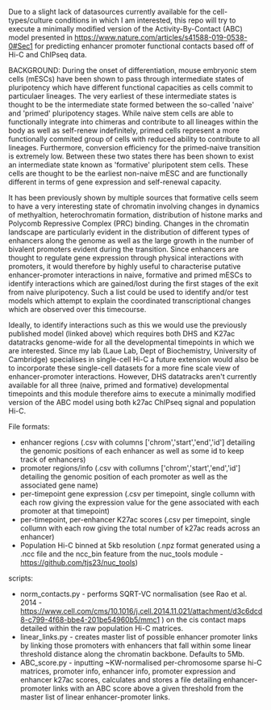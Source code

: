 Due to a slight lack of datasources currently available for the cell-types/culture conditions in which I am interested, this repo will try to execute a minimally modified version of the Activity-By-Contact (ABC) model presented in https://www.nature.com/articles/s41588-019-0538-0#Sec1 for predicting enhancer promoter functional contacts based off of Hi-C and ChIPseq data. 

BACKGROUND:
During the onset of differentiation, mouse embryonic stem cells (mESCs) have been shown to pass through intermediate states of pluripotency which have different functional capacities as cells commit to particulaer lineages. The very earliest of these intermediate states is thought to be the intermediate state formed between the so-called 'naive' and 'primed' pluripotency stages. While naive stem cells are able to functionally integrate into chimeras and contribute to all lineages within the body as well as self-renew indefinitely, primed cells represent a more functionally commited group of cells with reduced ability to contribute to all lineages. Furthermore, conversion efficiency for the primed-naive transition is extremely low. Between these two states there has been shown to exist an intermediate state known as 'formative' pluripotent stem cells. These cells are thought to be the earliest non-naive mESC and are functionally different in terms of gene expression and self-renewal capacity. 

It has been previously shown by multiple sources that formative cells seem to have a very interesting state of chromatin involving changes in dynamics of methyaltion, heterochromatin formation, distribution of histone marks and Polycomb Repressive Complex (PRC) binding. Changes in the chromatin landscape are particularly evident in the distribution of different types of enhancers along the genome as well as the large growth in the number of bivalent promoters evident during the transition. Since enhancers are thought to regulate gene expression through physical interactions with promoters, it would therefore by highly useful to characterise putative enhancer-promoter interactions in naive, formative and primed mESCs to identify interactions which are gained/lost during the first stages of the exit from naive pluripotency. Such a list could be used to identify and/or test models which attempt to explain the coordinated transcriptional changes which are observed over this timecourse. 

Ideally, to identify interactions such as this we would use the previously published model (linked above) which requires both DHS and K27ac datatracks genome-wide for all the developmental timepoints in which we are interested. Since my lab (Laue Lab, Dept of Biochemistry, University of Cambridge) specialises in single-cell Hi-C a future extension would also be to incorporate these single-cell datasets for a more fine scale view of enhancer-promoter interactions. However, DHS datatracks aren't currently available for all three (naive, primed and formative) developmental timepoints and this module therefore aims to execute a minimally modified version of the ABC model using both k27ac ChIPseq signal and population Hi-C.

File formats:

- enhancer regions (.csv with columns ['chrom','start','end','id'] detailing the genomic positions of each enhancer as well as some id to keep track of enhancers) 
- promoter regions/info (.csv with collumns ['chrom','start','end','id'] detailing the genomic position of each promoter as well as the associated gene name)
- per-timepoint gene expression (.csv per timepoint, single collumn with each row giving the expression value for the gene associated with each promoter at that timepoint)
- per-timepoint, per-enhancer K27ac scores (.csv per timepoint, single collumn with each row giving the total number of k27ac reads across an enhancer)
- Population Hi-C binned at 5kb resolution (.npz format generated using a .ncc file and the ncc_bin feature from the nuc_tools module - https://github.com/tjs23/nuc_tools)

scripts:

- norm_contacts.py - performs SQRT-VC normalisation (see Rao et al. 2014 - https://www.cell.com/cms/10.1016/j.cell.2014.11.021/attachment/d3c6dcd8-c799-4f68-bbe4-201be54960b5/mmc1 ) on the cis contact maps detailed within the raw population Hi-C matrices. 
- linear_links.py - creates master list of possible enhancer promoter links by linking those promoters with enhancers that fall within some linear threshold distance along the chromatin backbone. Defaults to 5Mb. 
- ABC_score.py - inputting ~KW-normalised per-chromosome sparse hi-C matrices, promoter info, enhancer info, promoter expression and enhancer k27ac scores, calculates and stores a file detailing enhancer-promoter links with an ABC score above a given threshold from the master list of linear enhancer-promoter links.  